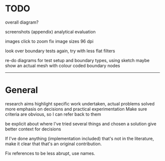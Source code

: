# TODO

overall diagram?

screenshots (appendix)
analytical evaluation

images click to zoom
fix image sizes 
	96 dpi

look over boundary tests again, try with less flat filters

re-do diagrams for test setup and boundary types, using sketch
	maybe show an actual mesh with colour coded boundary nodes

--------------------------------------------------------------------------------

# General

research aims
	highlight specific work undertaken, actual problems solved
	more emphasis on decisions and practical experimentation
	Make sure criteria are obvious, so I can refer back to them

be explicit about where I've tried several things and chosen a solution
	give better context for decisions

If I've done anything (implementation included) that's not in the literature,
make it clear that that's an original contribution.

Fix references to be less abrupt, use names.
